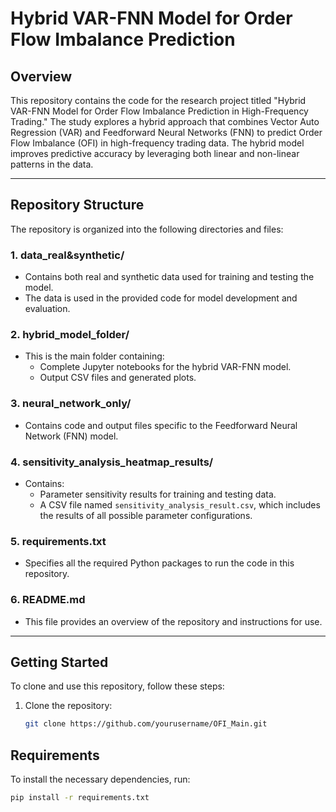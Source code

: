 # Hybrid VAR-FNN Model for Order Flow Imbalance Prediction

## Overview

This repository contains the code for the research project titled "Hybrid VAR-FNN Model for Order Flow Imbalance Prediction in High-Frequency Trading." The study explores a hybrid approach that combines Vector Auto Regression (VAR) and Feedforward Neural Networks (FNN) to predict Order Flow Imbalance (OFI) in high-frequency trading data. The hybrid model improves predictive accuracy by leveraging both linear and non-linear patterns in the data.

---

## Repository Structure

The repository is organized into the following directories and files:

### 1. **data_real&synthetic/**
   - Contains both real and synthetic data used for training and testing the model.
   - The data is used in the provided code for model development and evaluation.

### 2. **hybrid_model_folder/**
   - This is the main folder containing:
     - Complete Jupyter notebooks for the hybrid VAR-FNN model.
     - Output CSV files and generated plots.

### 3. **neural_network_only/**
   - Contains code and output files specific to the Feedforward Neural Network (FNN) model.

### 4. **sensitivity_analysis_heatmap_results/**
   - Contains:
     - Parameter sensitivity results for training and testing data.
     - A CSV file named `sensitivity_analysis_result.csv`, which includes the results of all possible parameter configurations.

### 5. **requirements.txt**
   - Specifies all the required Python packages to run the code in this repository.

### 6. **README.md**
   - This file provides an overview of the repository and instructions for use.

---

## Getting Started

To clone and use this repository, follow these steps:

1. Clone the repository:
   ```bash
   git clone https://github.com/yourusername/OFI_Main.git


## Requirements

To install the necessary dependencies, run:

```bash
pip install -r requirements.txt





